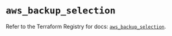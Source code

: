 # `aws_backup_selection`

Refer to the Terraform Registry for docs: [`aws_backup_selection`](https://registry.terraform.io/providers/hashicorp/aws/5.87.0/docs/resources/backup_selection).
